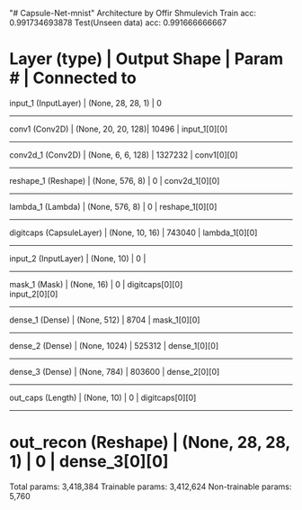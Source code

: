 "# Capsule-Net-mnist" Architecture by Offir Shmulevich
Train acc: 0.991734693878
Test(Unseen data) acc: 0.991666666667				

Layer (type)            |        Output Shape    |     Param #   |  Connected to                     
==================================================================================================
input_1 (InputLayer)      |      (None, 28, 28, 1) |   0                                            
__________________________________________________________________________________________________
conv1 (Conv2D)             |     (None, 20, 20, 128)|  10496   |    input_1[0][0]                    
__________________________________________________________________________________________________
conv2d_1 (Conv2D)   |            (None, 6, 6, 128)  |  1327232  |   conv1[0][0]                      
__________________________________________________________________________________________________
reshape_1 (Reshape)        |     (None, 576, 8)   |    0       |    conv2d_1[0][0]                   
__________________________________________________________________________________________________
lambda_1 (Lambda)        |       (None, 576, 8)   |    0       |    reshape_1[0][0]                  
__________________________________________________________________________________________________
digitcaps (CapsuleLayer)   |     (None, 10, 16)    |   743040   |   lambda_1[0][0]                   
__________________________________________________________________________________________________
input_2 (InputLayer)      |      (None, 10)   |        0     |                                       
__________________________________________________________________________________________________
mask_1 (Mask)         |          (None, 16)     |      0         |  digitcaps[0][0]                  
                                                                 input_2[0][0]                    
__________________________________________________________________________________________________
dense_1 (Dense)        |         (None, 512)    |      8704     |   mask_1[0][0]                     
__________________________________________________________________________________________________
dense_2 (Dense)           |      (None, 1024)     |    525312     | dense_1[0][0]                    
__________________________________________________________________________________________________
dense_3 (Dense)          |       (None, 784)    |      803600 |     dense_2[0][0]                    
__________________________________________________________________________________________________
out_caps (Length)        |       (None, 10)      |     0     |      digitcaps[0][0]                  
__________________________________________________________________________________________________
out_recon (Reshape)     |        (None, 28, 28, 1)  |  0   |        dense_3[0][0]                    
==================================================================================================
Total params: 3,418,384
Trainable params: 3,412,624
Non-trainable params: 5,760
